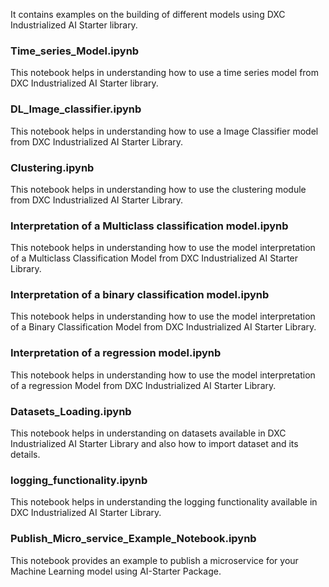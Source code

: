 It contains examples on the building of different models using DXC Industrialized AI Starter library.

### Time_series_Model.ipynb
This notebook helps in understanding how to use a time series model from DXC Industrialized AI Starter library.

### DL_Image_classifier.ipynb
This notebook helps in understanding how to use a Image Classifier model from DXC Industrialized AI Starter Library.

### Clustering.ipynb
This notebook helps in understanding how to use the clustering module from DXC Industrialized AI Starter Library.

### Interpretation of a Multiclass classification model.ipynb
This notebook helps in understanding how to use the model interpretation of a Multiclass Classification Model from DXC Industrialized AI Starter Library.

### Interpretation of a binary classification model.ipynb 
This notebook helps in understanding how to use the model interpretation of a Binary Classification Model from DXC Industrialized AI Starter Library.

### Interpretation of a regression model.ipynb
This notebook helps in understanding how to use the model interpretation of a regression Model from DXC Industrialized AI Starter Library.

### Datasets_Loading.ipynb
This notebook helps in understanding on datasets available in DXC Industrialized AI Starter Library and also how to import dataset and its details.

### logging_functionality.ipynb
This notebook helps in understanding the logging functionality available in DXC Industrialized AI Starter Library.

### Publish_Micro_service_Example_Notebook.ipynb
This notebook provides an example to publish a microservice for your Machine Learning model using AI-Starter Package.

